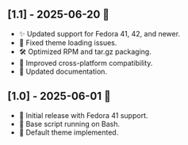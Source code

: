 ## [1.1] - 2025-06-20 🚀
- ✨ Updated support for Fedora 41, 42, and newer.
- 🐛 Fixed theme loading issues.
- 🛠 Optimized RPM and tar.gz packaging.
- 🐧 Improved cross-platform compatibility.
- 📝 Updated documentation.

## [1.0] - 2025-06-01 🎉
- 🚀 Initial release with Fedora 41 support.
- 🐚 Base script running on Bash.
- 🎨 Default theme implemented.
